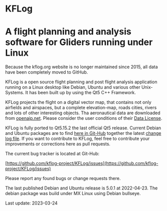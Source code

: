 KFLog
=====
A flight planning and analysis software for Gliders running under Linux
=====

Because the kflog.org website is no longer maintained since 2015, all data have been completely moved to GitHub.

KFLog is a open source flight planning and post flight analysis application running on a
Linux desktop like Debian, Ubuntu and various other Unix-Systems. It has been built up by
using the Qt5 C++ Framework.

KFLog projects the flight on a digital vector map, that contains not only
airfields and airspaces, but a complete elevation-map, roads cities, rivers
and lots of other interesting objects. Tha aeronautical data are downloaded from [openaip.net](https://www.openaip.net/).
Please consider the user conditions of their [Data License](https://creativecommons.org/licenses/by-nc/4.0/).

KFLog is fully ported to Qt5.15.2 the last official Qt5 release. Current
Debian and Ubuntu packages are to find [here in Git-Hub](https://github.com/kflog-project/KFLog/tree/master/Releases)
together the latest [change log file](https://github.com/kflog-project/KFLog/blob/master/ChangeLog).
If you want to contribute to KFLog, feel free to contribute your improvements or corrections here as pull requests.

The current bug tracker is located at Git-Hub:

[https://github.com/kflog-project/KFLog/issues](https://github.com/kflog-project/KFLog/issues)

Please report any found bugs or change requests there.

The last published Debian and Ubuntu release is 5.0.1 at 2022-04-23. The debian package was build under MX Linux using Debian bullseye.

Last update: 2023-03-24

